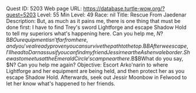 Quest ID: 5203
Web page URL: https://database.turtle-wow.org/?quest=5203
Level: 55
Min Level: 49
Race: nil
Title: Rescue From Jaedenar
Description: But, as much as it pains me, there is one thing that must be done first: I have to find Trey's sword Lightforge and escape Shadow Hold to tell my superiors what's happening here. Can you help me, $N?$B$BOur equipment isn't far from here, and you've already proven you can survive the path to the top.$B$BAfter we escape, I'll head to Darnassus if you can find my friend Jessir near the Ashenvale border. She was to meet us at the Emerald Circle's camp near there.$B$BWhat do you say, $N? Can you help me again?
Objective: Escort Arko'narin to where Lightforge and her equipment are being held, and then protect her as you escape Shadow Hold. Afterwards, seek out Jessir Moonbow in Felwood to let her know what's happened to her friends.
